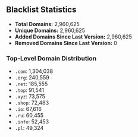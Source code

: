 ## Blacklist Statistics

- **Total Domains:** 2,960,625
- **Unique Domains:** 2,960,625
- **Added Domains Since Last Version:** 2,960,625
- **Removed Domains Since Last Version:** 0

### Top-Level Domain Distribution

-  `.com`: 1,304,038
-  `.org`: 240,559
-  `.net`: 185,555
-  `.top`: 91,541
-  `.xyz`: 73,575
-  `.shop`: 72,483
-  `.io`: 67,616
-  `.ru`: 60,455
-  `.info`: 52,453
-  `.pl`: 49,324
